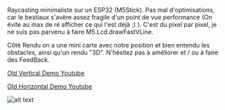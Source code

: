 Raycasting minimaliste sur un ESP32 (M5Stick).
Pas mal d'optimisations, car le bestiaux s'avère assez fragile d'un point de vue performance (On évite au max de ré afficher ce qui l'est déjà ;) ).
C'est du pixel par pixel, je ne suis pas parvenu à faire M5.Lcd.drawFastVLine.

Côté Rendu on a une mini carte avec notre position et bien entendu les obstacles, ainsi qu'un rendu "3D".
N'hésitez pas à améliorer et / ou à faire des FeedBack.


[Old Vertical Demo Youtube](https://www.youtube.com/watch?si=UWGMQDAfAbBDJbD8&v=gOPhHpOVxEI&feature=youtu.be)

[Old Horizontal Demo Youtube](https://www.youtube.com/shorts/SyXhgNFjcRI)



![alt text](https://raw.githubusercontent.com/pgpgeek/M5Stick-RayCasting/main/demo.jpg)

